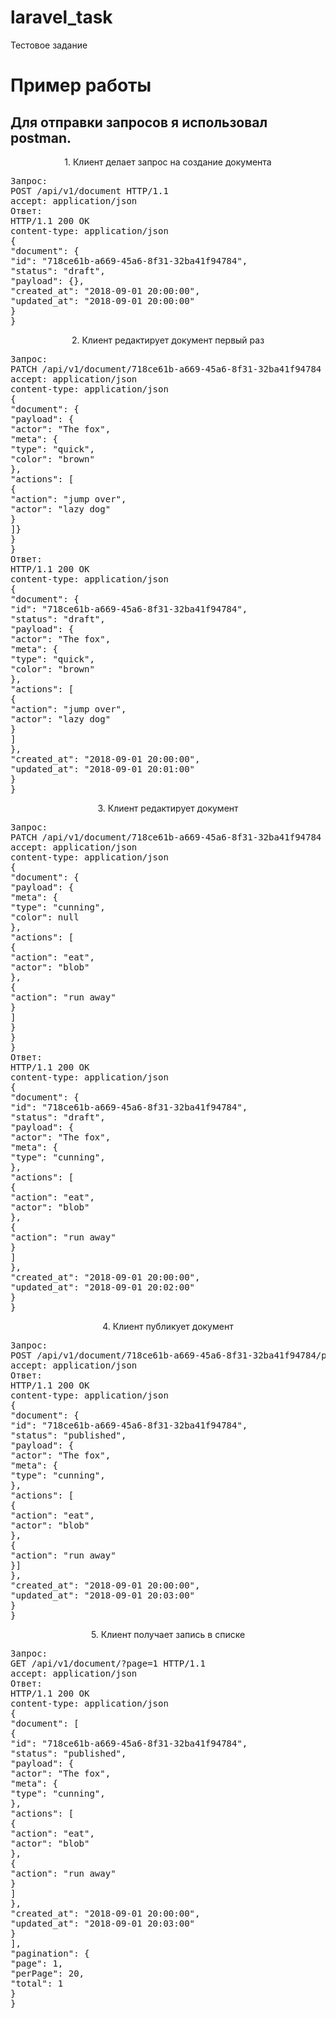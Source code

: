 # laravel_task
Тестовое задание
<h1>Пример работы</h1>
<h2>Для отправки запросов я использовал postman.</h2>
<p align="center">
1. Клиент делает запрос на создание документа</p>
<pre>
Запрос:
POST /api/v1/document HTTP/1.1
accept: application/json
Ответ:
HTTP/1.1 200 OK
content-type: application/json
{
"document": {
"id": "718ce61b-a669-45a6-8f31-32ba41f94784",
"status": "draft",
"payload": {},
"created_at": "2018-09-01 20:00:00",
"updated_at": "2018-09-01 20:00:00"
}
}
</pre>
<p align="center">2. Клиент редактирует документ первый раз</p>
<pre>
Запрос:
PATCH /api/v1/document/718ce61b-a669-45a6-8f31-32ba41f94784 HTTP/1.1
accept: application/json
content-type: application/json
{
"document": {
"payload": {
"actor": "The fox",
"meta": {
"type": "quick",
"color": "brown"
},
"actions": [
{
"action": "jump over",
"actor": "lazy dog"
}
]}
}
}
Ответ:
HTTP/1.1 200 OK
content-type: application/json
{
"document": {
"id": "718ce61b-a669-45a6-8f31-32ba41f94784",
"status": "draft",
"payload": {
"actor": "The fox",
"meta": {
"type": "quick",
"color": "brown"
},
"actions": [
{
"action": "jump over",
"actor": "lazy dog"
}
]
},
"created_at": "2018-09-01 20:00:00",
"updated_at": "2018-09-01 20:01:00"
}
}
</pre>
<p align="center">3. Клиент редактирует документ</p>
<pre>
Запрос:
PATCH /api/v1/document/718ce61b-a669-45a6-8f31-32ba41f94784 HTTP/1.1
accept: application/json
content-type: application/json
{
"document": {
"payload": {
"meta": {
"type": "cunning",
"color": null
},
"actions": [
{
"action": "eat",
"actor": "blob"
},
{
"action": "run away"
}
]
}
}
}
Ответ:
HTTP/1.1 200 OK
content-type: application/json
{
"document": {
"id": "718ce61b-a669-45a6-8f31-32ba41f94784",
"status": "draft",
"payload": {
"actor": "The fox",
"meta": {
"type": "cunning",
},
"actions": [
{
"action": "eat",
"actor": "blob"
},
{
"action": "run away"
}
]
},
"created_at": "2018-09-01 20:00:00",
"updated_at": "2018-09-01 20:02:00"
}
}
</pre>
<p align="center">4. Клиент публикует документ</p>
<pre>
Запрос:
POST /api/v1/document/718ce61b-a669-45a6-8f31-32ba41f94784/publish HTTP/1.1
accept: application/json
Ответ:
HTTP/1.1 200 OK
content-type: application/json
{
"document": {
"id": "718ce61b-a669-45a6-8f31-32ba41f94784",
"status": "published",
"payload": {
"actor": "The fox",
"meta": {
"type": "cunning",
},
"actions": [
{
"action": "eat",
"actor": "blob"
},
{
"action": "run away"
}]
},
"created_at": "2018-09-01 20:00:00",
"updated_at": "2018-09-01 20:03:00"
}
}
</pre>
<p align="center">5. Клиент получает запись в списке</p>
<pre>
Запрос:
GET /api/v1/document/?page=1 HTTP/1.1
accept: application/json
Ответ:
HTTP/1.1 200 OK
content-type: application/json
{
"document": [
{
"id": "718ce61b-a669-45a6-8f31-32ba41f94784",
"status": "published",
"payload": {
"actor": "The fox",
"meta": {
"type": "cunning",
},
"actions": [
{
"action": "eat",
"actor": "blob"
},
{
"action": "run away"
}
]
},
"created_at": "2018-09-01 20:00:00",
"updated_at": "2018-09-01 20:03:00"
}
],
"pagination": {
"page": 1,
"perPage": 20,
"total": 1
}
}
</pre>
